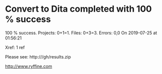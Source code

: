 # Convert to Dita  completed with 100 % success

100 % success. Projects: 0+1=1.  Files: 0+3=3. Errors: 0,0  On 2019-07-25 at 01:56:21

Xref: 1 ref

Please see: http:///gh/results.zip

http://www.ryffine.com
